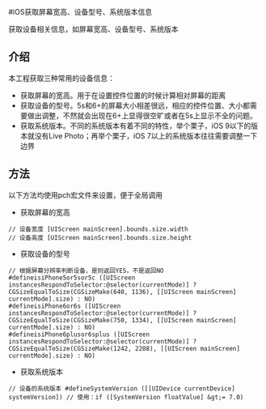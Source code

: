 #iOS获取屏幕宽高、设备型号、系统版本信息

获取设备相关信息，如屏幕宽高、设备型号、系统版本

## [](https://github.com/KanaanAusten/GetDeviceInfoDemo#介绍)介绍

本工程获取三种常用的设备信息：

  * 获取屏幕的宽高。用于在设置控件位置的时候计算相对屏幕的距离
  * 获取设备的型号。5s和6+的屏幕大小相差很远，相应的控件位置、大小都需要做出调整，不然就会出现在6+上显得很空旷或者在5s上显示不全的问题。
  * 获取系统版本。不同的系统版本有着不同的特性，举个栗子，iOS 9以下的版本就没有Live Photo；再举个栗子，iOS 7以上的系统版本往往需要调整一下边界

## [](https://github.com/KanaanAusten/GetDeviceInfoDemo#方法)方法

以下方法均使用pch宏文件来设置，便于全局调用

  * 获取屏幕的宽高

```
// 设备宽度 [UIScreen mainScreen].bounds.size.width
// 设备高度 [UIScreen mainScreen].bounds.size.height
```


  * 获取设备的型号

```
// 根据屏幕分辨率判断设备，是则返回YES，不是返回NO
#defineisiPhone5or5sor5c ([UIScreen instancesRespondToSelector:@selector(currentMode)] ? CGSizeEqualToSize(CGSizeMake(640, 1136), [[UIScreen mainScreen] currentMode].size) : NO)
#defineisiPhone6or6s ([UIScreen instancesRespondToSelector:@selector(currentMode)] ? CGSizeEqualToSize(CGSizeMake(750, 1334), [[UIScreen mainScreen] currentMode].size) : NO)
#defineisiPhone6plusor6splus ([UIScreen instancesRespondToSelector:@selector(currentMode)] ? CGSizeEqualToSize(CGSizeMake(1242, 2208), [[UIScreen mainScreen] currentMode].size) : NO)
```


  * 获取系统版本

```
// 设备的系统版本 #defineSystemVersion ([[UIDevice currentDevice] systemVersion]) // 使用：if ([SystemVersion floatValue] &gt;= 7.0)
```




